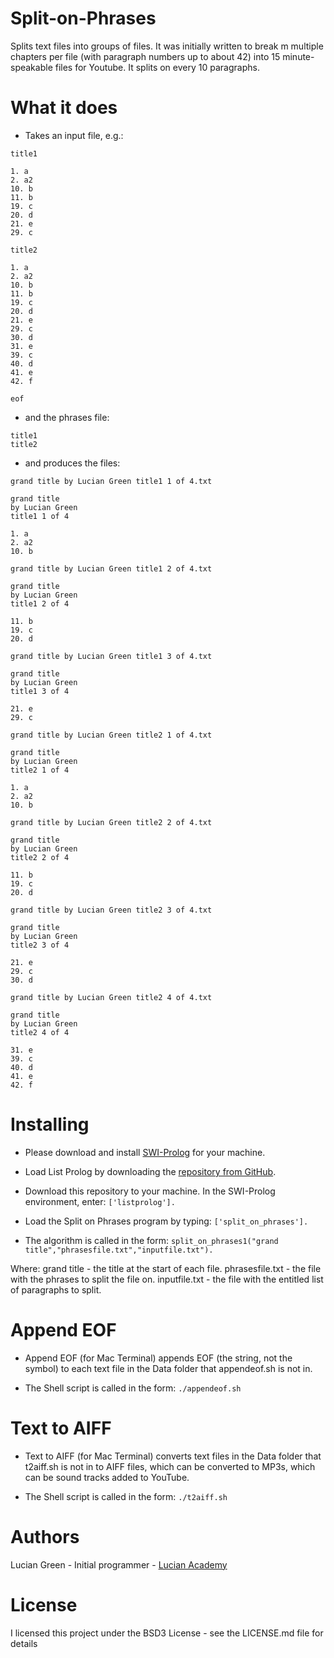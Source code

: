 # Split-on-Phrases
Splits text files into groups of files.  It was initially written to break m multiple chapters per file (with paragraph numbers up to about 42) into 15 minute-speakable files for Youtube.  It splits on every 10 paragraphs.

# What it does

* Takes an input file, e.g.:

```
title1

1. a
2. a2
10. b
11. b
19. c
20. d
21. e
29. c

title2

1. a
2. a2
10. b
11. b
19. c
20. d
21. e
29. c
30. d
31. e
39. c
40. d
41. e
42. f

eof
```

* and the phrases file:

```
title1
title2
```

* and produces the files:

`grand title by Lucian Green title1 1 of 4.txt`
```
grand title
by Lucian Green
title1 1 of 4

1. a
2. a2
10. b
```

`grand title by Lucian Green title1 2 of 4.txt`
```
grand title
by Lucian Green
title1 2 of 4

11. b
19. c
20. d
```

`grand title by Lucian Green title1 3 of 4.txt`
```
grand title
by Lucian Green
title1 3 of 4

21. e
29. c
```

`grand title by Lucian Green title2 1 of 4.txt`
```
grand title
by Lucian Green
title2 1 of 4

1. a
2. a2
10. b
```

`grand title by Lucian Green title2 2 of 4.txt`
```
grand title
by Lucian Green
title2 2 of 4

11. b
19. c
20. d
```

`grand title by Lucian Green title2 3 of 4.txt`
```
grand title
by Lucian Green
title2 3 of 4

21. e
29. c
30. d
```

`grand title by Lucian Green title2 4 of 4.txt`
```
grand title
by Lucian Green
title2 4 of 4

31. e
39. c
40. d
41. e
42. f
```

# Installing

* Please download and install <a href="https://www.swi-prolog.org/build/">SWI-Prolog</a> for your machine.

* Load List Prolog by downloading the <a href="https://github.com/luciangreen/listprologinterpreter">repository from GitHub</a>.

* Download this repository to your machine.
In the SWI-Prolog environment, enter:
`['listprolog'].`    

* Load the Split on Phrases program by typing:
`['split_on_phrases'].`

* The algorithm is called in the form:
`split_on_phrases1("grand title","phrasesfile.txt","inputfile.txt").`

Where:
grand title - the title at the start of each file.
phrasesfile.txt - the file with the phrases to split the file on.
inputfile.txt - the file with the entitled list of paragraphs to split.

# Append EOF

* Append EOF (for Mac Terminal) appends EOF (the string, not the symbol) to each text file in the Data folder that appendeof.sh is not in.

* The Shell script is called in the form:
`./appendeof.sh`

# Text to AIFF

* Text to AIFF (for Mac Terminal) converts text files in the Data folder that t2aiff.sh is not in to AIFF files, which can be converted to MP3s, which can be sound tracks added to YouTube.

* The Shell script is called in the form:
`./t2aiff.sh`

# Authors

Lucian Green - Initial programmer - <a href="https://www.lucianacademy.com/">Lucian Academy</a>

# License

I licensed this project under the BSD3 License - see the LICENSE.md file for details
